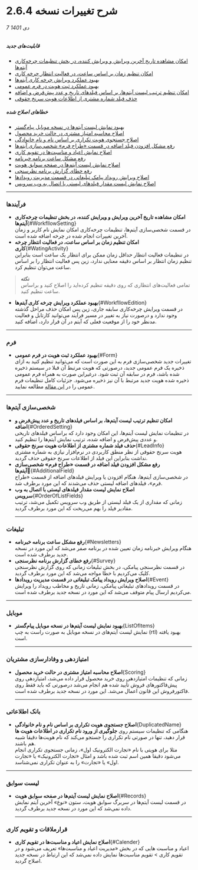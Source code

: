 #  شرح تغییرات نسخه 2.6.4

###### 7 دی 1401
##### قابلیت‌های جدید
- [امکان مشاهده تاریخ آخرین ویرایش و ویرایش کننده، در بخش تنظیمات چرخه‌کاری آیتم‌ها](#WorkfllowSetting)
- [امکان تنظیم زمان بر اساس ساعت، در فعالیت انتظار چرخه کاری](#WatingActivity)
- [بهبود عملکرد ویرایش چرخه‌ کاری آیتم‌ها ](#WorkfllowEdition)
- [ بهبود عملکرد ثبت هویت در فرم عمومی ](#Form)
- [امکان تنظیم ترتیب لیست آیتم‌ها، بر اساس فیلدهای تاریخ و عدد  پیش‌فرض و اضافه](#OrderedSetting)
- [حذف فیلد شماره مشتری از اطلاعات هویت سرنخ حقوقی ](#LeadInfo)

##### خطاهای اصلاح شده
- [بهبود نمایش لیست آیتم‌ها در نسخه موبایل پیام‌گستر](#ListOfItems)
- [اصلاح محاسبه امتیاز مشتری در حالت خرید محصول](#Scoring)
- [اصلاح جستجوی هویت تکراری بر اساس نام و نام خانوادگی](#DuplicatedName)
- [رفع مشکل افزودن فیلد اضافه در قسمت «طراح فرم» شخصی‌سازی آیتم‌ها](#AdditionalField)
- [اصلاح نمایش اعیاد و مناسبت‌ها در تقویم کاری](#Calender)
- [رفع مشکل ساعت برنامه خبرنامه](#Newsletters)
- [اصلاح نمایش لیست آیتم‌ها در صفحه سوابق هویت](#Records)
- [رفع خطای گزارش برنامه نظرسنجی](#Survey)
- [اصلاح ویرایش رویداد پیامک تبلیغاتی در قسمت مدیریت رویدادها ](#Event)
- [اصلاح نمایش لیست مقدار فیلدهای لیستی با اتصال به وب سرویس](#OrderOfListFields)
****
### فرآیندها
- **امکان مشاهده تاریخ آخرین ویرایش و ویرایش کننده، در بخش تنظیمات چرخه‌کاری آیتم‌ها**{#WorkfllowSetting}<br>
   در قسمت شخصی‌سازی آیتم‌ها، تنظیمات چرخه‌کاری امکان نمایش نام کاربر و زمان آخرین تغییرات انجام شده در چرخه اضافه شده است.
- **امکان تنظیم زمان بر اساس ساعت، در فعالیت انتظار چرخه کاری**{#WatingActivity}<br>
   در تنظیمات فعالیت انتظار حداقل زمان ممکن برای انتظار یک ساعت است بنابراین تنظیم زمان انتظار بر اساس دقیقه معنایی ندارد، زین پس فعالیت انتظار را بر اساس ساعت می‌توان تنظیم کرد.

> **نکته**<br>
> تمامی فعالیت‌های انتظاری که روی دقیقه تنظیم کرده‌اید را اصلاح کنید و براساس ساعت تنظیم کنید.<br>
- **بهبود عملکرد ویرایش چرخه‌ کاری آیتم‌ها**{#WorkfllowEdition}<br>
   در قسمت ویرایش چرخه‌کاری سابقه جاری، زین پس امکان حذف مراحل گذشته وجود ندارد و درصورت نیاز به تغییر در مسیر فرآیند می‌توانید کارتابل و فعالیت مدنظر خود را از موقعیت فعلی که آیتم در آن قرار دارد، اضافه کنید.
****
### فرم
- **بهبود عملکرد ثبت هویت در فرم عمومی**{#Form} <br>
   تغییرات جدید شخصی‌سازی فرم به این صورت است که می‌توانید تنظیم کنید به ازای ذخیره یک فرم عمومی جدید، درصورتی که هویت مرتبط آن قبلا در سیستم ذخیره شده باشد، فرم در سابقه آن ثبت شود. درغیراین صورت به همراه فرم عمومی ذخیره شده هویت جدید مرتبط با آن نیز ذخیره می‌شود. جزئیات کامل تنظیمات فرم عمومی را در [این مقاله](https://github.com/1stco/PayamGostarDocs/blob/master/help2.5.4/Settings/Personalization-crm/Form-management/GeneralForm2.6.4.md) مطالعه نمایید.

*****
### شخصی‌سازی آیتم‌ها
- **امکان تنظیم ترتیب لیست آیتم‌ها، بر اساس فیلدهای تاریخ و عدد  پیش‌فرض و اضافه**{#OrderedSetting}<br>
   در تنظیمات نمایش لیست آیتم‌ها، این امکان وجود دارد که براساس فیلدهای تاریخی و عددی پیش‌فرض و اضافه شده، ترتیب نمایش آیتم‌ها را تنظیم کنید.<br>
- **حذف فیلد شماره مشتری از اطلاعات هویت سرنخ حقوقی**{#LeadInfo}<br>
   هویت سرنخ حقوقی از نظر منطق کاربردی در نرم‌افزار نیازی به شماره مشتری نداشت بنابراین این فیلد از اطلاعات سرنخ حقوقی حذف گردید.<br>
- **رفع مشکل افزودن فیلد اضافه در قسمت «طراح فرم» شخصی‌سازی آیتم‌ها**{َ#AdditionalField}<br>
   در شخصی‌سازی آیتم‌ها، هنگام افزودن یا ویرایش فیلدهای اضافه از قسمت «طراح فرم»، فیلدهای اضافه لیستی حذف می‌شدند که این مورد برطرف شد.
- **اصلاح نمایش لیست مقدار فیلدهای لیستی با اتصال به وب سرویس**{#OrderOfListFields}<br>
   زمانی که مقداری از یک فیلد لیستی از طریق وب سرویس تکمیل می‌شد، ترتیب مقادیر فیلد را بهم می‌ریخت که این مورد برطرف گردید.
   *****
### تبلیغات
- **رفع مشکل ساعت برنامه خبرنامه**{#Newsletters}<br>
   هنگام ویرایش خبرنامه زمان تعیین شده در برنامه صفر می‌شد که این مورد در نسخه جدید برطرف شده است.<br>
- **رفع خطای گزارش برنامه نظرسنجی**{#Survey}<br>
   در قسمت نظرسنجی پیامکی، در بخش تبلیغات زمانی که روی گزارش نظرسنجی کلیک می‌کردیم با خطا مواجه می‌شد که این مورد برطرف گردید.<br>
- **اصلاح ویرایش رویداد پیامک تبلیغاتی در قسمت مدیریت رویدادها**{#Event}<br>
   در قسمت رویدادهای تبلیغاتی پیامکی، زمانی تاریخ و مخاطب رویداد را ویرایش می‌کردیم ارسال پیام متوقف می‌شد که این مورد در نسخه جدید برطرف شده است.<br>
*****
### موبایل
- **بهبود نمایش لیست آیتم‌ها در نسخه موبایل پیام‌گستر**{ListOfItems} <br>
   نمایش لیست آیتم‌های در نسخه موبایل به صورت راست به چپ (rtl) بهبود یافته است.<br>
   ****
### امتیازدهی و وفادارسازی مشتریان
- **اصلاح محاسبه امتیاز مشتری در حالت خرید محصول**{Scoring}<br>
   زمانی که تنظیمات امتیازدهی روی خرید محصول قرار داده می‌شد، امتیازدهی روی پیش‌فاکتورهای فروش تأیید شده هم انجام می‌شد درصورتی که باید فقط روی فاکتورفروش این قانون اعمال می‌شد. این مورد در نسخه جدید برطرف شده است.<br>
   ****
### بانک اطلاعاتی
- **اصلاح جستجوی هویت تکراری بر اساس نام و نام خانوادگی**{DuplicatedName}<br>
   هنگامی که تنظیمات سیستم روی **جلوگیری از ورود نام تکراری در اطلاعات هویت ها** قرار دهید، تنها در صورتی نام تکراری را جستجو می‌کند که نام هویت‌ها دقیقا شبیه هم باشند.<br>
   مثلا برای هویتی با نام «تجارت الکترونیک اول»، زمانی جستجوی تکراری انجام می‌شود دقیقا همین اسم ثبت شده باشد و امثال «تجارت الکترونیک» یا «تجارت اول» یا «تجارت» را به عنوان تکراری نمی‌شناسد.
****
### لیست سوابق
- **اصلاح نمایش لیست آیتم‌ها در صفحه سوابق هویت**{#Records}<br>
   در قسمت لیست آیتم‌ها در سربرگ سوابق هویت، ستون «نوع» آخرین آیتم نمایش داده نمی‌شد که این مورد در نسخه جدید برطرف گردید.<br>
   ****
### قرارملاقات و تقویم کاری
- **اصلاح نمایش اعیاد و مناسبت‌ها در تقویم کاری**{#Calender}<br>
   اعیاد و مناسبت هایی که در بخش «مدیریت اعیاد و مناسبت‌ها» تعریف می‌شود و در تقویم کاری > تقویم مناسبت‌ها نمایش داده نمی‌شد که این ارتباط در نسخه جدید اصلاح گردید.

